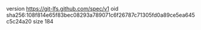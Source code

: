 version https://git-lfs.github.com/spec/v1
oid sha256:108f814e65f83bec08293a789071c6f26787c71305fd0a89ce5ea645c5c24a20
size 184
